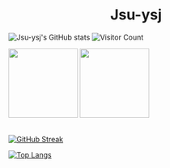 # <center> Jsu-ysj </center>
![Jsu-ysj's GitHub stats](https://github-readme-stats.vercel.app/api?username=Jsu-ysj&show_icons=true&theme=tokyonight)
![Visitor Count](https://profile-counter.glitch.me/Jsu-ysj/count.svg)
<!-- GitHub 数据统计 -->
<img height="137px" src="https://github-readme-stats-git-masterrstaa-rickstaa.vercel.app/api?username=Jsu-ysj&hide_title=true&hide_border=true&show_icons=trueline_height=21&text_color=000&icon_color=000&bg_color=0,ea6161,ffc64d,fffc4d,52fa5a&theme=graywhite" />
<img height="137px" src="https://github-readme-stats-git-masterrstaa-rickstaa.vercel.app/api/top-langs/?username=Jsu-ysj&hide_title=true&hide_border=true&layout=compact&langs_count=6&text_color=000&icon_color=fff&bg_color=0,52fa5a,4dfcff,c64dff&theme=graywhite" /><br><br>

[![GitHub Streak](https://github-readme-streak-stats.herokuapp.com/?user=Jsu-ysj)](https://git.io/streak-stats)

[![Top Langs](https://github-readme-stats.vercel.app/api/top-langs/?username=Jsu-ysj&layout=compact)](https://github.com/Jsu-ysj/github-readme-stats)

